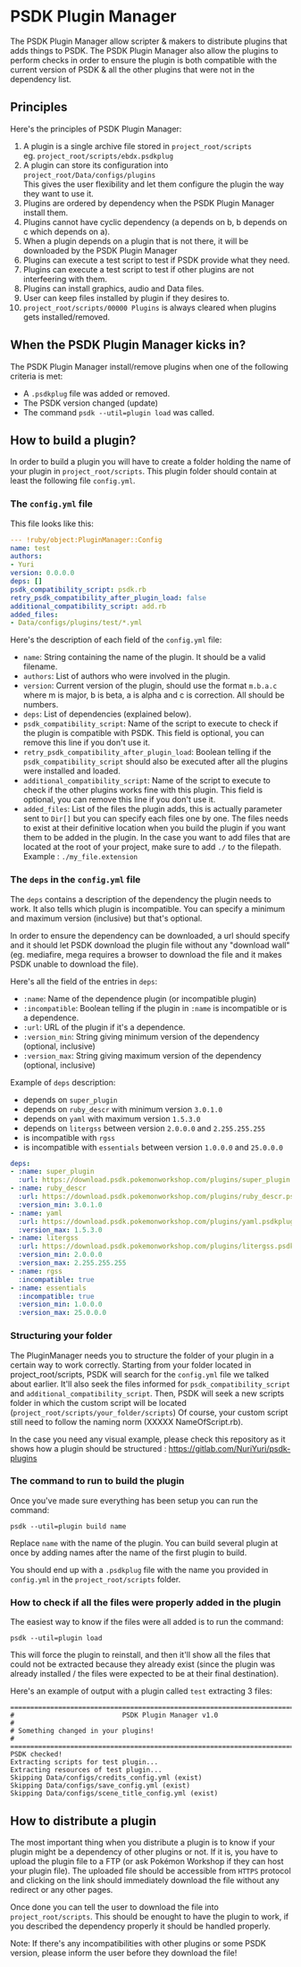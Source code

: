 # PSDK Plugin Manager

The PSDK Plugin Manager allow scripter & makers to distribute plugins that adds things to PSDK. The PSDK Plugin Manager also allow the plugins to perform checks in order to ensure the plugin is both compatible with the current version of PSDK & all the other plugins that were not in the dependency list.

## Principles

Here's the principles of PSDK Plugin Manager:
1. A plugin is a single archive file stored in `project_root/scripts`   
    eg. `project_root/scripts/ebdx.psdkplug`
2. A plugin can store its configuration into `project_root/Data/configs/plugins`   
    This gives the user flexibility and let them configure the plugin the way they want to use it.
3. Plugins are ordered by dependency when the PSDK Plugin Manager install them.
4. Plugins cannot have cyclic dependency (a depends on b, b depends on c which depends on a).
5. When a plugin depends on a plugin that is not there, it will be downloaded by the PSDK Plugin Manager
6. Plugins can execute a test script to test if PSDK provide what they need.
7. Plugins can execute a test script to test if other plugins are not interfeering with them.
8. Plugins can install graphics, audio and Data files.
9. User can keep files installed by plugin if they desires to.
10. `project_root/scripts/00000 Plugins` is always cleared when plugins gets installed/removed.

## When the PSDK Plugin Manager kicks in?

The PSDK Plugin Manager install/remove plugins when one of the following criteria is met:
- A `.psdkplug` file was added or removed.
- The PSDK version changed (update)
- The command `psdk --util=plugin load` was called.

## How to build a plugin?

In order to build a plugin you will have to create a folder holding the name of your plugin in `project_root/scripts`. This plugin folder should contain at least the following file `config.yml`.

### The `config.yml` file

This file looks like this:
```yml
--- !ruby/object:PluginManager::Config
name: test
authors:
- Yuri
version: 0.0.0.0
deps: []
psdk_compatibility_script: psdk.rb
retry_psdk_compatibility_after_plugin_load: false
additional_compatibility_script: add.rb
added_files:
- Data/configs/plugins/test/*.yml
```

Here's the description of each field of the `config.yml` file:
- `name`: String containing the name of the plugin. It should be a valid filename.
- `authors`: List of authors who were involved in the plugin.
- `version`: Current version of the plugin, should use the format `m.b.a.c` where m is major, b is beta, a is alpha and c is correction. All should be numbers.
- `deps`: List of dependencies (explained below).
- `psdk_compatibility_script`: Name of the script to execute to check if the plugin is compatible with PSDK. This field is optional, you can remove this line if you don't use it.
- `retry_psdk_compatibility_after_plugin_load`: Boolean telling if the `psdk_compatibility_script` should also be executed after all the plugins were installed and loaded.
- `additional_compatibility_script`: Name of the script to execute to check if the other plugins works fine with this plugin. This field is optional, you can remove this line if you don't use it.
- `added_files`: List of the files the plugin adds, this is actually parameter sent to `Dir[]` but you can specify each files one by one. The files needs to exist at their definitive location when you build the plugin if you want them to be added in the plugin. In the case you want to add files that are located at the root of your project, make sure to add `./` to the filepath. Example : `./my_file.extension`

### The `deps` in the `config.yml` file

The `deps` contains a description of the dependency the plugin needs to work. It also tells which plugin is incompatible. You can specify a minimum and maximum version (inclusive) but that's optional. 

In order to ensure the dependency can be downloaded, a url should specify and it should let PSDK download the plugin file without any "download wall" (eg. mediafire, mega requires a browser to download the file and it makes PSDK unable to download the file).

Here's all the field of the entries in `deps`:
- `:name`: Name of the dependence plugin (or incompatible plugin)
- `:incompatible`: Boolean telling if the plugin in `:name` is incompatible or is a dependence.
- `:url`: URL of the plugin if it's a dependence.
- `:version_min`: String giving minimum version of the dependency (optional, inclusive)
- `:version_max`: String giving maximum version of the dependency (optional, inclusive)

Example of `deps` description:
- depends on `super_plugin`
- depends on `ruby_descr` with minimum version `3.0.1.0`
- depends on `yaml` with maximum version `1.5.3.0`
- depends on `litergss` between version `2.0.0.0` and `2.255.255.255`
- is incompatible with `rgss`
- is incompatible with `essentials` between version `1.0.0.0` and `25.0.0.0`

```yaml
deps:
- :name: super_plugin
  :url: https://download.psdk.pokemonworkshop.com/plugins/super_plugin.psdkplug
- :name: ruby_descr
  :url: https://download.psdk.pokemonworkshop.com/plugins/ruby_descr.psdkplug
  :version_min: 3.0.1.0
- :name: yaml
  :url: https://download.psdk.pokemonworkshop.com/plugins/yaml.psdkplug
  :version_max: 1.5.3.0
- :name: litergss
  :url: https://download.psdk.pokemonworkshop.com/plugins/litergss.psdkplug
  :version_min: 2.0.0.0
  :version_max: 2.255.255.255
- :name: rgss
  :incompatible: true
- :name: essentials
  :incompatible: true
  :version_min: 1.0.0.0
  :version_max: 25.0.0.0
```

### Structuring your folder

The PluginManager needs you to structure the folder of your plugin in a certain way to work correctly. Starting from your folder located in project_root/scripts, PSDK will search for the `config.yml` file we talked about earlier. It'll also seek the files informed for `psdk_compatibility_script` and `additional_compatibility_script`. Then, PSDK will seek a new scripts folder in which the custom script will be located (`project_root/scripts/your_folder/scripts`) Of course, your custom script still need to follow the naming norm (XXXXX NameOfScript.rb). 

In the case you need any visual example, please check this repository as it shows how a plugin should be structured : https://gitlab.com/NuriYuri/psdk-plugins

### The command to run to build the plugin

Once you've made sure everything has been setup you can run the command:
```
psdk --util=plugin build name
```
Replace `name` with the name of the plugin. You can build several plugin at once by adding names after the name of the first plugin to build.

You should end up with a `.psdkplug` file with the name you provided in `config.yml` in the `project_root/scripts` folder.

### How to check if all the files were properly added in the plugin

The easiest way to know if the files were all added is to run the command:
```
psdk --util=plugin load
```

This will force the plugin to reinstall, and then it'll show all the files that could not be extracted because they already exist (since the plugin was already installed / the files were expected to be at their final destination).

Here's an example of output with a plugin called `test` extracting 3 files:
```
================================================================================
#                           PSDK Plugin Manager v1.0                           #
# Something changed in your plugins!                                           #
================================================================================
PSDK checked!
Extracting scripts for test plugin...
Extracting resources of test plugin...
Skipping Data/configs/credits_config.yml (exist)
Skipping Data/configs/save_config.yml (exist)
Skipping Data/configs/scene_title_config.yml (exist)
```

## How to distribute a plugin

The most important thing when you distribute a plugin is to know if your plugin might be a dependency of other plugins or not. If it is, you have to upload the plugin file to a FTP (or ask Pokémon Workshop if they can host your plugin file). The uploaded file should be accessible from `HTTPS` protocol and clicking on the link should immediately download the file without any redirect or any other pages.

Once done you can tell the user to download the file into `project_root/scripts`. This should be enought to have the plugin to work, if you described the dependency properly it should be handled properly.

Note: If there's any incompatibilities with other plugins or some PSDK version, please inform the user before they download the file!
